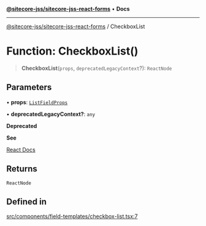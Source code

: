 [**@sitecore-jss/sitecore-jss-react-forms**](../README.md) • **Docs**

***

[@sitecore-jss/sitecore-jss-react-forms](../README.md) / CheckboxList

# Function: CheckboxList()

> **CheckboxList**(`props`, `deprecatedLegacyContext`?): `ReactNode`

## Parameters

• **props**: [`ListFieldProps`](../type-aliases/ListFieldProps.md)

• **deprecatedLegacyContext?**: `any`

**Deprecated**

**See**

[React Docs](https://legacy.reactjs.org/docs/legacy-context.html#referencing-context-in-lifecycle-methods)

## Returns

`ReactNode`

## Defined in

[src/components/field-templates/checkbox-list.tsx:7](https://github.com/Sitecore/jss/blob/b5a46b615f5ff23027c5e9a755573e12c4212373/packages/sitecore-jss-react-forms/src/components/field-templates/checkbox-list.tsx#L7)
